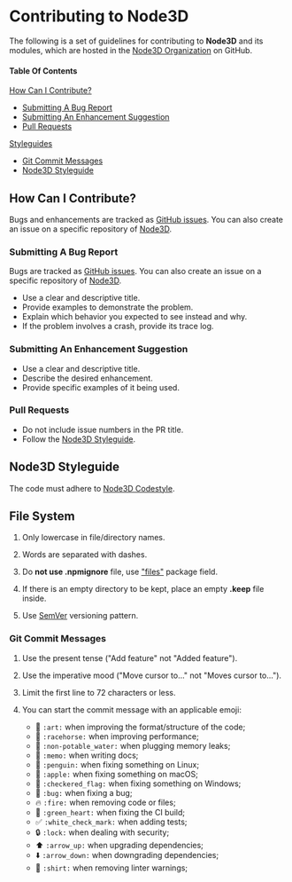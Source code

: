 # Contributing to Node3D


The following is a set of guidelines for contributing to **Node3D** and its modules,
which are hosted in the [Node3D Organization](https://github.com/node-3d) on GitHub.


#### Table Of Contents

[How Can I Contribute?](#how-can-i-contribute)
  * [Submitting A Bug Report](#submitting-a-bug-report)
  * [Submitting An Enhancement Suggestion](#submitting-an-enhancement-suggestion)
  * [Pull Requests](#pull-requests)

[Styleguides](#styleguides)
  * [Git Commit Messages](#git-commit-messages)
  * [Node3D Styleguide](#node3d-styleguide)


## How Can I Contribute?

Bugs and enhancements are tracked as
[GitHub issues](https://github.com/node-3d/node-3d/issues).
You can also create an issue on a specific repository of
[Node3D]((https://github.com/node-3d)).

### Submitting A Bug Report

Bugs are tracked as [GitHub issues](https://github.com/node-3d/node-3d/issues).
You can also create an issue on a specific repository of
[Node3D]((https://github.com/node-3d)).

* Use a clear and descriptive title.
* Provide examples to demonstrate the problem.
* Explain which behavior you expected to see instead and why.
* If the problem involves a crash, provide its trace log.


### Submitting An Enhancement Suggestion

* Use a clear and descriptive title.
* Describe the desired enhancement.
* Provide specific examples of it being used.


### Pull Requests

* Do not include issue numbers in the PR title.
* Follow the [Node3D Styleguide](#node3d-styleguide).


## Node3D Styleguide


The code must adhere to [Node3D Codestyle](/CODESTYLE.md).


## File System

1. Only lowercase in file/directory names.

1. Words are separated with dashes.

1. Do **not use .npmignore** file, use
	["files"](https://docs.npmjs.com/files/package.json#files)
	package field.

1. If there is an empty directory to be kept, place an empty **.keep** file inside.

1. Use [SemVer](https://semver.org) versioning pattern.


### Git Commit Messages

1. Use the present tense ("Add feature" not "Added feature").

1. Use the imperative mood ("Move cursor to..." not "Moves cursor to...").

1. Limit the first line to 72 characters or less.

1. You can start the commit message with an applicable emoji:
	* :art: `:art:` when improving the format/structure of the code;
	* :racehorse: `:racehorse:` when improving performance;
	* :non-potable_water: `:non-potable_water:` when plugging memory leaks;
	* :memo: `:memo:` when writing docs;
	* :penguin: `:penguin:` when fixing something on Linux;
	* :apple: `:apple:` when fixing something on macOS;
	* :checkered_flag: `:checkered_flag:` when fixing something on Windows;
	* :bug: `:bug:` when fixing a bug;
	* :fire: `:fire:` when removing code or files;
	* :green_heart: `:green_heart:` when fixing the CI build;
	* :white_check_mark: `:white_check_mark:` when adding tests;
	* :lock: `:lock:` when dealing with security;
	* :arrow_up: `:arrow_up:` when upgrading dependencies;
	* :arrow_down: `:arrow_down:` when downgrading dependencies;
	* :shirt: `:shirt:` when removing linter warnings;

